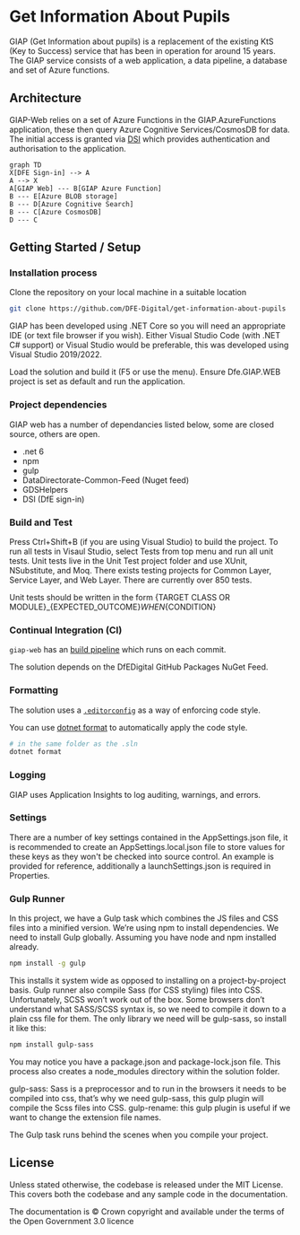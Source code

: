 # Get Information About Pupils

GIAP (Get Information about pupils) is a replacement of the existing KtS (Key to Success) service that has been in operation for around 15 years. The GIAP service consists of a web application, a data pipeline, a database and set of Azure functions.

## Architecture

GIAP-Web relies on a set of Azure Functions in the GIAP.AzureFunctions application, these then query Azure Cognitive Services/CosmosDB for data. The initial access is granted via [DSI](https://services.signin.education.gov.uk/) which provides authentication and authorisation to the application.

```mermaid
graph TD
X[DFE Sign-in] --> A
A --> X
A[GIAP Web] --- B[GIAP Azure Function]
B --- E[Azure BLOB storage]
B --- D[Azure Cognitive Search]
B --- C[Azure CosmosDB]
D --- C
```

## Getting Started / Setup

###	Installation process

Clone the repository on your local machine in a suitable location

```sh
git clone https://github.com/DFE-Digital/get-information-about-pupils
```

GIAP has been developed using .NET Core so you will need an appropriate IDE (or text file browser if you wish). Either Visual Studio Code (with .NET C# support) or Visual Studio would be preferable, this was developed using Visual Studio 2019/2022. 

Load the solution and build it (F5 or use the menu). Ensure Dfe.GIAP.WEB project is set as default and run the application. 

###	Project dependencies

GIAP web has a number of dependancies listed below, some are closed source, others are open.

* .net 6
* npm
* gulp
* DataDirectorate-Common-Feed (Nuget feed) 
* GDSHelpers
* DSI (DfE sign-in)

### Build and Test

Press Ctrl+Shift+B (if you are using Visual Studio) to build the project. To run all tests in Visaul Studio, select Tests from top menu and run all unit tests. 
Unit tests live in the Unit Test project folder and use XUnit, NSubstitute, and Moq. There exists testing projects for Common Layer, Service Layer, and Web Layer. There are currently over 850 tests.

Unit tests should be written in the form {TARGET CLASS OR MODULE}_{EXPECTED_OUTCOME}_WHEN_{CONDITION}

### Continual Integration (CI)

`giap-web` has an [build pipeline](./github/ci.yml) which runs on each commit.

The solution depends on the DfEDigital GitHub Packages NuGet Feed.

### Formatting

The solution uses a [`.editorconfig`](.editorconfig) as a way of enforcing code style.

You can use [dotnet format](https://learn.microsoft.com/en-us/dotnet/core/tools/dotnet-format) to automatically apply the code style.

```sh
# in the same folder as the .sln
dotnet format
```

### Logging

GIAP uses Application Insights to log auditing, warnings, and errors.

### Settings

There are a number of key settings contained in the AppSettings.json file, it is recommended to create an AppSettings.local.json file to store values for these keys as they won't be checked into source control. An example is provided for reference, additionally a launchSettings.json is required in Properties.

### Gulp Runner

In this project, we have a Gulp task which combines the JS files and CSS files into a minified version. We’re using npm to install dependencies. We need to install Gulp globally. Assuming you have node and npm installed already.

```sh
npm install -g gulp
```

This installs it system wide as opposed to installing on a project-by-project basis. Gulp runner also compile Sass (for CSS styling) files into CSS. Unfortunately, SCSS won’t work out of the box. Some browsers don’t understand what SASS/SCSS syntax is, so we need to compile it down to a plain css file for them. The only library we need will be gulp-sass, so install it like this: 

```sh
npm install gulp-sass
```

You may notice you have a package.json and package-lock.json file. This process also creates a node_modules directory within the solution folder.

gulp-sass: Sass is a preprocessor and to run in the browsers it needs to be compiled into css, that’s why we need gulp-sass, this gulp plugin will compile the Scss files into CSS.
gulp-rename: this gulp plugin is useful if we want to change the extension file names.

The Gulp task runs behind the scenes when you compile your project.

## License

Unless stated otherwise, the codebase is released under the MIT License. This covers both the codebase and any sample code in the documentation.

The documentation is © Crown copyright and available under the terms of the Open Government 3.0 licence

